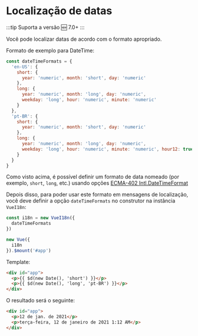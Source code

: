# Localização de datas

:::tip Suporta a versão
:new: 7.0+
:::

Você pode localizar datas de acordo com o formato apropriado.

Formato de exemplo para DateTime:

```js
const dateTimeFormats = {
  'en-US': {
    short: {
      year: 'numeric', month: 'short', day: 'numeric'
    },
    long: {
      year: 'numeric', month: 'long', day: 'numeric',
      weekday: 'long', hour: 'numeric', minute: 'numeric'
    }
  },
  'pt-BR': {
    short: {
      year: 'numeric', month: 'short', day: 'numeric'
    },
    long: {
      year: 'numeric', month: 'long', day: 'numeric',
      weekday: 'long', hour: 'numeric', minute: 'numeric', hour12: true
    }
  }
}
```

Como visto acima, é possível definir um formato de data nomeado (por exemplo, `short`, `long`, etc.) usando opções [ECMA-402 Intl.DateTimeFormat](http://www.ecma-international.org/ecma-402/2.0/#sec-intl-datetimeformat-constructor)

Depois disso, para poder usar este formato em mensagens de localização, você deve definir a opção `dateTimeFormats` no construtor na instância `VueI18n`:

```js
const i18n = new VueI18n({
  dateTimeFormats
})

new Vue({
  i18n
}).$mount('#app')
```

Template:

```html
<div id="app">
  <p>{{ $d(new Date(), 'short') }}</p>
  <p>{{ $d(new Date(), 'long', 'pt-BR') }}</p>
</div>
```

O resultado será o seguinte:

```html
<div id="app">
  <p>12 de jan. de 2021</p>
  <p>terça-feira, 12 de janeiro de 2021 1:12 AM</p>
</div>
```
